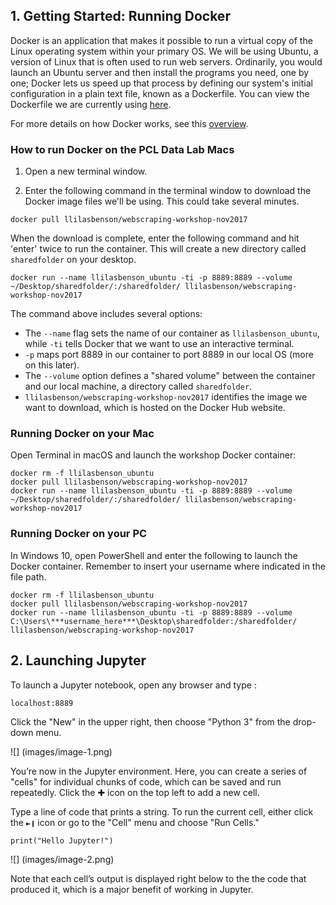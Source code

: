 
## 1. Getting Started: Running Docker

Docker is an application that makes it possible to run a virtual copy of the Linux operating system within your primary OS. We will be using Ubuntu, a version of Linux that is often used to run web servers. Ordinarily, you would launch an Ubuntu server and then install the programs you need, one by one; Docker lets us speed up that process by defining our system's initial configuration in a plain text file, known as a Dockerfile. You can view the Dockerfile we are currently using [here](https://hub.docker.com/r/llilasbenson/webscraping-workshop-nov2017/).

For more details on how Docker works, see this [overview](https://docs.docker.com/engine/docker-overview/).

### How to run Docker on the PCL Data Lab Macs

1. Open a new terminal window.

2. Enter the following command in the terminal window to download the Docker image files we'll be using. This could take several minutes.


```
docker pull llilasbenson/webscraping-workshop-nov2017
```

When the download is complete, enter the following command and hit 'enter' twice to run the container. This will create a new directory called `sharedfolder` on your desktop.


```
docker run --name llilasbenson_ubuntu -ti -p 8889:8889 --volume ~/Desktop/sharedfolder/:/sharedfolder/ llilasbenson/webscraping-workshop-nov2017
```

The command above includes several options:
- The `--name` flag sets the name of our container as `llilasbenson_ubuntu`, while `-ti` tells Docker that we want to use an interactive terminal.
- `-p` maps port 8889 in our container to port 8889 in our local OS (more on this later).
- The `--volume` option defines a "shared volume" between the container and our local machine, a directory called `sharedfolder`.
- `llilasbenson/webscraping-workshop-nov2017` identifies the image we want to download, which is hosted on the Docker Hub website.

### Running Docker on your Mac

Open Terminal in macOS and launch the workshop Docker container:


```
docker rm -f llilasbenson_ubuntu
docker pull llilasbenson/webscraping-workshop-nov2017
docker run --name llilasbenson_ubuntu -ti -p 8889:8889 --volume ~/Desktop/sharedfolder/:/sharedfolder/ llilasbenson/webscraping-workshop-nov2017
```

### Running Docker on your PC

In Windows 10, open PowerShell and enter the following to launch the Docker container. Remember to insert your username where indicated in the file path.


```
docker rm -f llilasbenson_ubuntu
docker pull llilasbenson/webscraping-workshop-nov2017
docker run --name llilasbenson_ubuntu -ti -p 8889:8889 --volume C:\Users\***username_here***\Desktop\sharedfolder:/sharedfolder/ llilasbenson/webscraping-workshop-nov2017
```

## 2. Launching Jupyter

To launch a Jupyter notebook, open any browser and type :


```
localhost:8889
```

Click the "New" in the upper right, then choose "Python 3" from the drop-down menu.

![] (images/image-1.png)

You’re now in the Jupyter environment. Here, you can create a series of "cells" for individual chunks of code, which can be saved and run repeatedly. Click the ✚ icon on the top left to add a new cell.

Type a line of code that prints a string. To run the current cell, either click the `►❙` icon or go to the "Cell" menu and choose "Run Cells."


```
print("Hello Jupyter!")
```


![] (images/image-2.png)

Note that each cell’s output is displayed right below to the the code that produced it, which is a major benefit of working in Jupyter.
